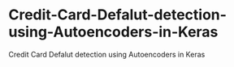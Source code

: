 # Credit-Card-Defalut-detection-using-Autoencoders-in-Keras
Credit Card Defalut detection using Autoencoders in Keras

